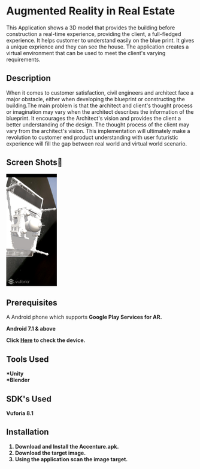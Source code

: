 # Augmented Reality in Real Estate
This Application shows a 3D model that provides the building before construction a real-time experience, providing the client, a full-fledged experience. It helps customer to understand easily on the blue print. It gives a unique exprience and they can see the house. The application creates a virtual environment that can be used to meet the client's varying requirements.

## Description
When it comes to customer satisfaction, civil engineers and architect face a major obstacle, either when developing the blueprint or constructing the building.The main problem is that the architect and client's thought process or imagination may vary when the architect describes the information of the blueprint. It encourages the Architect's vision and provides the client a better understanding of the design. The thought process of the client may vary from the architect's vision. This implementation will ultimately make a revolution to customer end product understanding with user futuristic experience will fill the gap between real world and virtual world scenario.

## Screen Shots:iphone:
<img src="https://github.com/Arunkumarvallal/AR-in-Real-Estate/blob/master/Screen%20Shots/step%204.jpg"  height="300"/>


## Prerequisites
<p>A Android phone which supports <b>Google Play Services for AR<b>.</p>
 
 Android 7.1 & above <br>
 
 Click [Here](https://developers.google.com/ar/discover/supported-devices) to check the device.
  
## Tools Used
*Unity <br>
*Blender

## SDK's Used
Vuforia 8.1

## Installation
1. Download and Install the Accenture.apk.
2. Download the target image.
3. Using the application scan the image target. 
